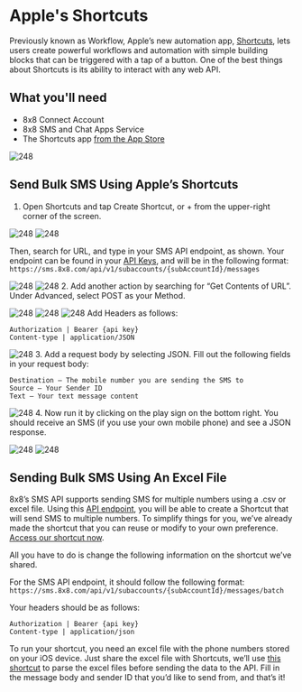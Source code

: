 # Apple's Shortcuts

Previously known as Workflow, Apple’s new automation app, [Shortcuts](https://support.apple.com/en-au/HT209055), lets users create powerful workflows and automation with simple building blocks that can be triggered with a tap of a button. One of the best things about Shortcuts is its ability to interact with any web API.

## What you'll need

* 8x8 Connect Account
* 8x8 SMS and Chat Apps Service
* The Shortcuts app [from the App Store](https://apple.co/2DlWWv5)

![248](../images/db8175b-Apple_short_1.jpg "Apple short 1.jpg")

## Send Bulk SMS Using Apple’s Shortcuts

1. Open Shortcuts and tap Create Shortcut, or + from the upper-right corner of the screen.

![248](../images/de9e0e7-Apple_short_2_.jpg "Apple short 2 .jpg")
![248](../images/793adf9-Apple_short_3.jpg "Apple short 3.jpg")

Then, search for URL, and type in your SMS API endpoint, as shown. Your endpoint can be found in your [API Keys](https://connect.8x8.com/messaging/api-keys), and will be in the following format: `https://sms.8x8.com/api/v1/subaccounts/{subAccountId}/messages`

![248](../images/765ae74-Apple_short_4.jpg "Apple short 4.jpg")
![248](../images/1200905-Apple_Short_5.jpg "Apple Short 5.jpg")
2. Add another action by searching for “Get Contents of URL”. Under Advanced, select POST as your Method.

![248](../images/6ce5b30-Apple_Short_6.jpg "Apple Short 6.jpg")
![248](../images/f520c6a-Apple_Short_7.jpg "Apple Short 7.jpg")
![248](../images/a37d4b2-apple_short_8.jpg "apple short 8.jpg")
Add Headers as follows:

```text
Authorization | Bearer {api key}
Content-type | application/JSON

```

![248](../images/ca69630-apple_short_9.jpg "apple short 9.jpg")
3. Add a request body by selecting JSON. Fill out the following fields in your request body:

```text
Destination – The mobile number you are sending the SMS to
Source – Your Sender ID
Text – Your text message content

```

![248](../images/6a96419-Apple_short_10.jpg "Apple short 10.jpg")
4. Now run it by clicking on the play sign on the bottom right. You should receive an SMS (if you use your own mobile phone) and see a JSON response.

![248](../images/4aad756-Apple_short_11.jpg "Apple short 11.jpg")
![248](../images/90d4905-Apple_short_13.jpg "Apple short 13.jpg")

## Sending Bulk SMS Using An Excel File

8x8’s SMS API supports sending SMS for multiple numbers using a .csv or excel file. Using this [API endpoint](/connect/reference/send-many-sms), you will be able to create a Shortcut that will send SMS to multiple numbers. To simplify things for you, we’ve already made the shortcut that you can reuse or modify to your own preference. [Access our shortcut now](https://www.icloud.com/shortcuts/61ac868c82404fcc9f221ac401ebe623).

All you have to do is change the following information on the shortcut we’ve shared.  

For the SMS API endpoint, it should follow the following format: `https://sms.8x8.com/api/v1/subaccounts/{subAccountId}/messages/batch`

Your headers should be as follows:

```text
Authorization | Bearer {api key}
Content-type | application/json

```

To run your shortcut, you need an excel file with the phone numbers stored on your iOS device. Just share the excel file with Shortcuts, we’ll use [this shortcut](https://routinehub.co/shortcut/1192) to parse the excel files before sending the data to the API. Fill in the message body and sender ID that you’d like to send from, and that’s it!
